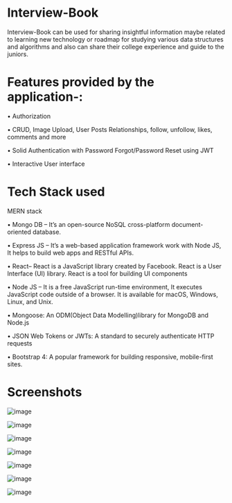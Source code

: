 # Interview-Book
Interview-Book can be used for sharing insightful information maybe related to learning new technology or roadmap for studying various data structures and algorithms and also can share their college experience and guide to the juniors.

# Features provided by the application-:
•	Authorization

•	CRUD, Image Upload, User Posts Relationships, follow, unfollow, likes, comments and more

•	Solid Authentication with Password Forgot/Password Reset using JWT

• Interactive User interface

# Tech Stack used
MERN stack 

•	Mongo DB – It’s an open-source NoSQL cross-platform document-oriented database.

•	Express JS – It’s a web-based application framework work with Node JS, It helps to build web apps and RESTful APIs.

•	React– React is a JavaScript library created by Facebook. React is a User Interface (UI) library. React is a tool for building UI components

•	Node JS – It is a free JavaScript run-time environment, It executes JavaScript code outside of a browser. It is available for macOS, Windows, Linux, and Unix.

•	Mongoose: An ODM(Object Data Modelling)library for MongoDB and Node.js

•	JSON Web Tokens or JWTs: A standard to securely authenticate HTTP requests

•	Bootstrap 4: A popular framework for building responsive, mobile-first sites.

# Screenshots 
![image](https://user-images.githubusercontent.com/57637247/179368765-42fd2b12-7cd9-401c-a28b-df2dd98cc4d3.png)

![image](https://user-images.githubusercontent.com/57637247/179368770-17c02526-a7cc-4675-8859-71f1acb8811b.png)

![image](https://user-images.githubusercontent.com/57637247/179368774-30b9f9d9-dca8-41c7-91ee-afb31bd6184e.png)

![image](https://user-images.githubusercontent.com/57637247/179368779-704bc74c-7977-487e-9359-0dfe962a0e6d.png)

![image](https://user-images.githubusercontent.com/57637247/179368782-a8d29d92-8775-4fab-be86-8c3b0ddc2f6e.png)

![image](https://user-images.githubusercontent.com/57637247/179368788-a16cc9ee-3a4f-4066-92e0-89504fabeaca.png)

![image](https://user-images.githubusercontent.com/57637247/179368791-4ebdf3e7-6bce-4ff3-8980-51d3cb2e45f0.png)


